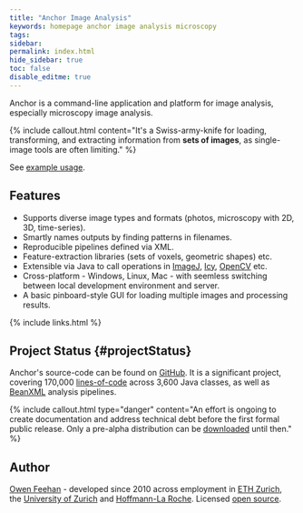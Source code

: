 ```yaml
---
title: "Anchor Image Analysis"
keywords: homepage anchor image analysis microscopy
tags:
sidebar:
permalink: index.html
hide_sidebar: true
toc: false
disable_editme: true
---
```


Anchor is a command-line application and platform for image analysis, especially microscopy image analysis.

{% include callout.html content="It's a Swiss-army-knife for loading, transforming, and extracting information from **sets of images**, as single-image tools are often limiting." %}

See [example usage](/user_guide_examples_histogram.html).

## Features
- Supports diverse image types and formats (photos, microscopy with 2D, 3D, time-series).
- Smartly names outputs by finding patterns in filenames.
- Reproducible pipelines defined via XML.
- Feature-extraction libraries (sets of voxels, geometric shapes) etc.
- Extensible via Java to call operations in [ImageJ](https://imagej.net/Welcome), [Icy](http://icy.bioimageanalysis.org/), [OpenCV](https://opencv.org/) etc.
- Cross-platform - Windows, Linux, Mac - with seemless switching between local development environment and server.
- A basic pinboard-style GUI for loading multiple images and processing results.


{% include links.html %}

## Project Status {#projectStatus}

Anchor's source-code can be found on [GitHub](https://github.com/anchoranalysis). It is a significant project, covering 170,000 [lines-of-code](/developer_guide_architecture_modules.html#moduleStatistics) across 3,600 Java classes, as well as [BeanXML](/developer_guide_anchor_beans.html) analysis pipelines.

{% include callout.html type="danger" content="An effort is ongoing to create documentation and address technical debt before the first formal public release. Only a pre-alpha distribution can be [downloaded](/download.html) until then." %}

## Author

[Owen Feehan](http://www.owenfeehan.com) - developed since 2010 across employment in [ETH Zurich](https://ethz.ch/en.html), the [University of Zurich](https://www.uzh.ch/en.html) and [Hoffmann-La Roche](https://www.roche.com/). Licensed [open source](/download.html#licensing).
